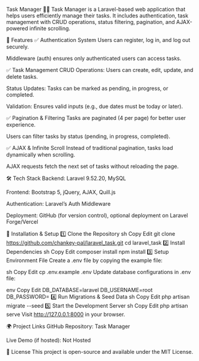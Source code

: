 Task Manager 📝🚀
Task Manager is a Laravel-based web application that helps users efficiently manage their tasks. It includes authentication, task management with CRUD operations, status filtering, pagination, and AJAX-powered infinite scrolling.

📌 Features
✅ Authentication System
Users can register, log in, and log out securely.

Middleware (auth) ensures only authenticated users can access tasks.

✅ Task Management
CRUD Operations: Users can create, edit, update, and delete tasks.

Status Updates: Tasks can be marked as pending, in progress, or completed.

Validation: Ensures valid inputs (e.g., due dates must be today or later).

✅ Pagination & Filtering
Tasks are paginated (4 per page) for better user experience.

Users can filter tasks by status (pending, in progress, completed).

✅ AJAX & Infinite Scroll
Instead of traditional pagination, tasks load dynamically when scrolling.

AJAX requests fetch the next set of tasks without reloading the page.

🛠️ Tech Stack
Backend: Laravel 9.52.20, MySQL

Frontend: Bootstrap 5, jQuery, AJAX, Quill.js

Authentication: Laravel’s Auth Middleware

Deployment: GitHub (for version control), optional deployment on Laravel Forge/Vercel

🚀 Installation & Setup
1️⃣ Clone the Repository
sh
Copy
Edit
git clone https://github.com/chankey-pal/laravel_task.git
cd laravel_task
2️⃣ Install Dependencies
sh
Copy
Edit
composer install
npm install
3️⃣ Setup Environment File
Create a .env file by copying the example file:

sh
Copy
Edit
cp .env.example .env
Update database configurations in .env file:

env
Copy
Edit
DB_DATABASE=laravel
DB_USERNAME=root
DB_PASSWORD=
4️⃣ Run Migrations & Seed Data
sh
Copy
Edit
php artisan migrate --seed
5️⃣ Start the Development Server
sh
Copy
Edit
php artisan serve
Visit http://127.0.0.1:8000 in your browser.

🌍 Project Links
GitHub Repository: Task Manager

Live Demo (if hosted): Not Hosted

📜 License
This project is open-source and available under the MIT License.